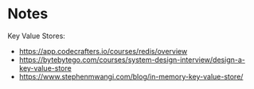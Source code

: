 # Notes

Key Value Stores:

- <https://app.codecrafters.io/courses/redis/overview>
- <https://bytebytego.com/courses/system-design-interview/design-a-key-value-store>
- https://www.stephenmwangi.com/blog/in-memory-key-value-store/
